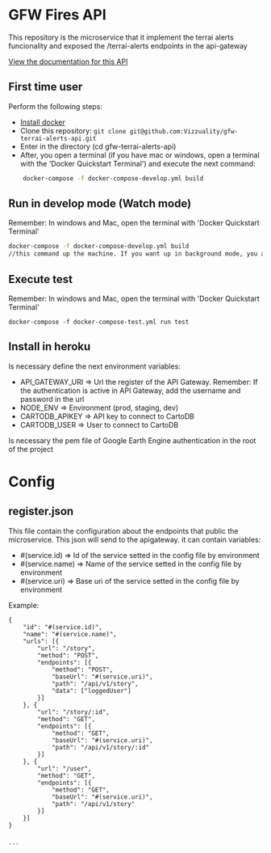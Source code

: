 # GFW Fires API


This repository is the microservice that it implement the terrai alerts funcionality and exposed the /terrai-alerts endpoints in the api-gateway

[View the documentation for this
API](http://gfw-api.github.io/swagger-ui/?url=https://raw.githubusercontent.com/gfw-api/gfw-terrai-alerts-api/master/app/microservice/swagger.yml#/TERRAI)

## First time user
Perform the following steps:
* [Install docker](https://docs.docker.com/engine/installation/)
* Clone this repository: ```git clone git@github.com:Vizzuality/gfw-terrai-alerts-api.git```
* Enter in the directory (cd gfw-terrai-alerts-api)
* After, you open a terminal (if you have mac or windows, open a terminal with the 'Docker Quickstart Terminal') and execute the next command:

```bash
    docker-compose -f docker-compose-develop.yml build

```

## Run in develop mode (Watch mode)
Remember: In windows and Mac, open the terminal with 'Docker Quickstart Terminal'

```bash
docker-compose -f docker-compose-develop.yml build
//this command up the machine. If you want up in background mode, you add the -d option
```


## Execute test
Remember: In windows and Mac, open the terminal with 'Docker Quickstart Terminal'
```
docker-compose -f docker-compose-test.yml run test
```

## Install in heroku

Is necessary define the next environment variables:
* API_GATEWAY_URI => Url the register of the API Gateway. Remember: If the authentication is active in API Gateway, add the username and password in the url
* NODE_ENV => Environment (prod, staging, dev)
* CARTODB_APIKEY => API key to connect to CartoDB
* CARTODB_USER => User to connect to CartoDB

Is necessary the pem file of Google Earth Engine authentication in the root of the project



# Config

## register.json
This file contain the configuration about the endpoints that public the microservice. This json will send to the apigateway. it can contain variables:
* #(service.id) => Id of the service setted in the config file by environment
* #(service.name) => Name of the service setted in the config file by environment
* #(service.uri) => Base uri of the service setted in the config file by environment

Example:
````
{
    "id": "#(service.id)",
    "name": "#(service.name)",
    "urls": [{
        "url": "/story",
        "method": "POST",
        "endpoints": [{
            "method": "POST",
            "baseUrl": "#(service.uri)",
            "path": "/api/v1/story",
            "data": ["loggedUser"]
        }]
    }, {
        "url": "/story/:id",
        "method": "GET",
        "endpoints": [{
            "method": "GET",
            "baseUrl": "#(service.uri)",
            "path": "/api/v1/story/:id"
        }]
    }, {
        "url": "/user",
        "method": "GET",
        "endpoints": [{
            "method": "GET",
            "baseUrl": "#(service.uri)",
            "path": "/api/v1/story"
        }]
    }]
}


```
